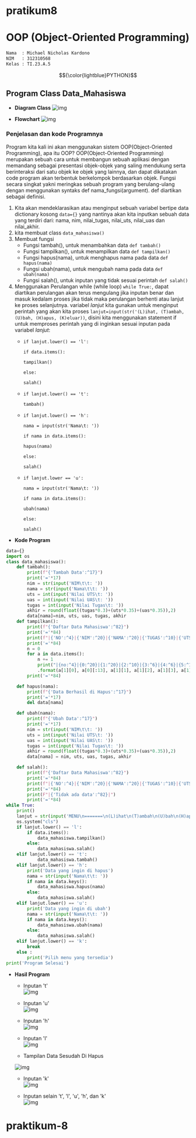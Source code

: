 # pratikum8

# OOP (Object-Oriented Programming)
```diff
Nama  : Michael Nicholas Kardono
NIM   : 312310568
Kelas : TI.23.A.5
```
$${\color{lightblue}PYTHON}$$

## Program Class Data_Mahasiswa
* **Diagram Class**
![img](Gambar/diagramclass.png)

* **Flowchart**
![img](Gambar/flowchart.png)

### **Penjelasan dan kode Programnya**   
Program kita kali ini akan menggunakan sistem OOP(Object-Oriented Programming), apa itu OOP?
OOP(Object-Oriented Programming) merupakan sebuah cara untuk membangun sebuah aplikasi dengan memandang sebagai presentasi objek-objek yang saling mendukung serta berinteraksi dari satu objek ke objek yang lainnya, dan dapat dikatakan code program akan terbentuk berkelompok berdasarkan objek. 
Fungsi secara singkat yakni meringkas sebuah program yang berulang-ulang dengan menggunakan syntaks def nama_fungsi(argument). def diartikan sebagai definisi.
1. Kita akan mendeklarasikan atau menginput sebuah variabel bertipe data dictionary kosong `data={}` yang nantinya akan kita inputkan sebuah data yang terdiri dari: nama, nim, nilai_tugas, nilai_uts, nilai_uas dan nilai_akhir.
2. kita membuat class ``data_mahasiswa()``
3. Membuat fungsi
    * Fungsi tambah(), untuk menambahkan data `def tambah()`
    * Fungsi tampilkan(), untuk menampilkan data `def tampilkan()`
    * Fungsi hapus(nama), untuk menghapus nama pada data `def hapus(nama)`
    * Fungsi ubah(nama), untuk mengubah nama pada data `def ubah(nama)`
    * Fungsi salah(), untuk inputan yang tidak sesuai perintah `def salah()`
4. Menggunakan Perulangan while (while loop)
`while True:`, dapat diartikan perulangan akan terus mengulang jika inputan benar dan masuk kedalam proses jika tidak maka perulangan berhenti atau lanjut ke proses selanjutnya. 
variabel *lanjut* kita gunakan untuk menginput perintah yang akan kita proses `lanjut=input(str('(L)ihat, (T)ambah, (U)bah, (H)apus, (K)eluar))`, disini kita menggunakan statement if untuk memproses perintah yang di inginkan sesuai inputan pada variabel *lanjut*:
    * `if lanjut.lower() == 'l':`

        `if data.items():`

        `tampilkan()`

        `else:`

        `salah()`

    * `if lanjut.lower() == 't':`

        `tambah()`

    * `if lanjut.lower() == 'h':`

        `nama = input(str('Nama\t: '))`

        `if nama in data.items():`

        `hapus(nama)`

        `else:`

        `salah()`

    * `if lanjut.lower == 'u':`

        `nama = input(str('Nama\t: '))`

        `if nama in data.items():`

        `ubah(nama)`

        `else:`

        `salah()`
* **Kode Program**  
```python 
data={} 
import os
class data_mahasiswa():
    def tambah():
        print(f"{'Tambah Data':^17}")
        print('='*17)
        nim = str(input('NIM\t\t: '))
        nama = str(input('Nama\t\t: '))
        uts = int(input('Nilai UTS\t: '))
        uas = int(input('Nilai UAS\t: '))
        tugas = int(input('Nilai Tugas\t: '))
        akhir = round(float((tugas*0.3)+(uts*0.35)+(uas*0.35)),2)
        data[nama]=nim, uts, uas, tugas, akhir
    def tampilkan():
        print(f"{'Daftar Data Mahasiswa':^82}")
        print('='*84)
        print(f"|{'NO':^4}|{'NIM':^20}|{'NAMA':^20}|{'TUGAS':^10}|{'UTS':^6}|{'UAS':^6}|{'AKHIR':^10}|")
        print('='*84)
        n = 0
        for a in data.items():
            n += 1
            print("|{no:^4}|{0:^20}|{1:^20}|{2:^10}|{3:^6}|{4:^6}|{5:^10}|"
            .format(a[1][0], a[0][:13], a[1][1], a[1][2], a[1][3], a[1][4], no = n))
        print('='*84)

    def hapus(nama):
        print(f"{'Data Berhasil di Hapus':^17}")
        print('='*17)
        del data[nama]

    def ubah(nama):
        print(f"{'Ubah Data':^17}")
        print('='*17)
        nim = str(input('NIM\t\t: ')) 
        uts = int(input('Nilai UTS\t: '))
        uas = int(input('Nilai UAS\t: '))
        tugas = int(input('Nilai Tugas\t: '))
        akhir = round(float((tugas*0.3)+(uts*0.35)+(uas*0.35)),2)
        data[nama] = nim, uts, uas, tugas, akhir

    def salah():
        print(f"{'Daftar Data Mahasiswa':^82}")
        print('='*84)
        print(f"|{'NO':^4}|{'NIM':^20}|{'NAMA':^20}|{'TUGAS':^10}|{'UTS':^6}|{'UAS':^6}|{'AKHIR':^10}|")
        print('='*84)
        print(F"|{'Tidak ada data':^82}|")
        print('='*84)
while True:
    print()
    lanjut = str(input('MENU\n=======\n(L)ihat\n(T)ambah\n(U)bah\n(H)apus\n(K)eluar\n=======\nPilihan : '))
    os.system("cls")
    if lanjut.lower() == 'l':
        if data.items():
            data_mahasiswa.tampilkan()
        else:
            data_mahasiswa.salah()
    elif lanjut.lower() == 't':
            data_mahasiswa.tambah()
    elif lanjut.lower() == 'h':
        print('Data yang ingin di hapus')
        nama = str(input('Nama\t\t: '))
        if nama in data.keys():
            data_mahasiswa.hapus(nama)
        else:
            data_mahasiswa.salah()
    elif lanjut.lower() == 'u':
        print('Data yang ingin di ubah')
        nama = str(input('Nama\t\t: '))
        if nama in data.keys():
            data_mahasiswa.ubah(nama)
        else:
            data_mahasiswa.salah()
    elif lanjut.lower() == 'k':
        break
    else :
        print('Pilih menu yang tersedia')
print('Program Selesai') 
```
* **Hasil Program**
    * Inputan 't'   
    ![img](Gambar/tambahdata2.png)

    * Inputan 'u'   
    ![img](Gambar/ubahdata.png)

    * Inputan 'h'   
    ![img](Gambar/datahapus.png)

    * Inputan 'l'   
    ![img](Gambar/tampilandata.png)

    * Tampilan Data Sesudah Di Hapus

     ![img](Gambar/tampilandatahapus.png)

    * Inputan 'k'   
    ![img](Gambar/tampilanakhir.png)

    * Inputan selain 't', 'l', 'u', 'h', dan 'k'    
    ![img](Gambar/menu.png)


# praktikum-8
